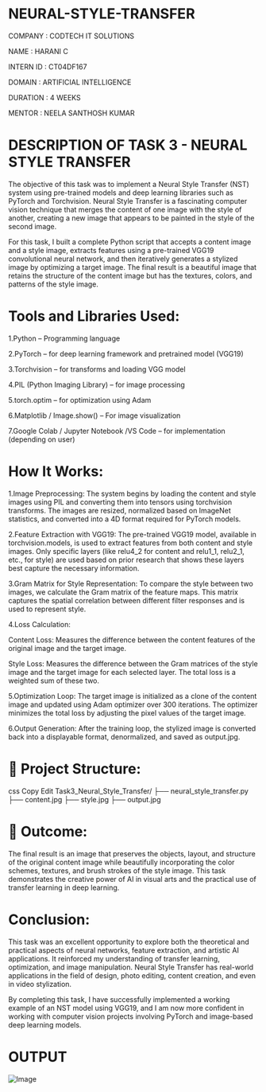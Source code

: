 # NEURAL-STYLE-TRANSFER

COMPANY : CODTECH IT SOLUTIONS

NAME : HARANI C

INTERN ID : CT04DF167

DOMAIN : ARTIFICIAL INTELLIGENCE

DURATION : 4 WEEKS

MENTOR : NEELA SANTHOSH KUMAR

# DESCRIPTION OF TASK 3 - NEURAL STYLE TRANSFER #
The objective of this task was to implement a Neural Style Transfer (NST) system using pre-trained models and deep learning libraries such as PyTorch and Torchvision. Neural Style Transfer is a fascinating computer vision technique that merges the content of one image with the style of another, creating a new image that appears to be painted in the style of the second image.

For this task, I built a complete Python script that accepts a content image and a style image, extracts features using a pre-trained VGG19 convolutional neural network, and then iteratively generates a stylized image by optimizing a target image. The final result is a beautiful image that retains the structure of the content image but has the textures, colors, and patterns of the style image.


# Tools and Libraries Used:
1.Python – Programming language

2.PyTorch – for deep learning framework and pretrained model (VGG19)

3.Torchvision – for transforms and loading VGG model

4.PIL (Python Imaging Library) – for image processing

5.torch.optim – for optimization using Adam

6.Matplotlib / Image.show() – For image visualization

7.Google Colab / Jupyter Notebook /VS Code – for implementation (depending on user)

 # How It Works:
1.Image Preprocessing:
The system begins by loading the content and style images using PIL and converting them into tensors using torchvision transforms. The images are resized, normalized based on ImageNet statistics, and converted into a 4D format required for PyTorch models.

2.Feature Extraction with VGG19:
The pre-trained VGG19 model, available in torchvision.models, is used to extract features from both content and style images. Only specific layers (like relu4_2 for content and relu1_1, relu2_1, etc., for style) are used based on prior research that shows these layers best capture the necessary information.

3.Gram Matrix for Style Representation:
To compare the style between two images, we calculate the Gram matrix of the feature maps. This matrix captures the spatial correlation between different filter responses and is used to represent style.

4.Loss Calculation:

Content Loss: Measures the difference between the content features of the original image and the target image.

Style Loss: Measures the difference between the Gram matrices of the style image and the target image for each selected layer.
The total loss is a weighted sum of these two.

5.Optimization Loop:
The target image is initialized as a clone of the content image and updated using Adam optimizer over 300 iterations. The optimizer minimizes the total loss by adjusting the pixel values of the target image.

6.Output Generation:
After the training loop, the stylized image is converted back into a displayable format, denormalized, and saved as output.jpg.

# 📁 Project Structure:
css
Copy
Edit
Task3_Neural_Style_Transfer/
├── neural_style_transfer.py
├── content.jpg
├── style.jpg
├── output.jpg

# 🎯 Outcome:
The final result is an image that preserves the objects, layout, and structure of the original content image while beautifully incorporating the color schemes, textures, and brush strokes of the style image. This task demonstrates the creative power of AI in visual arts and the practical use of transfer learning in deep learning.

# Conclusion:
This task was an excellent opportunity to explore both the theoretical and practical aspects of neural networks, feature extraction, and artistic AI applications. It reinforced my understanding of transfer learning, optimization, and image manipulation. Neural Style Transfer has real-world applications in the field of design, photo editing, content creation, and even in video stylization.

By completing this task, I have successfully implemented a working example of an NST model using VGG19, and I am now more confident in working with computer vision projects involving PyTorch and image-based deep learning models.

 # OUTPUT #

 ![Image](https://github.com/user-attachments/assets/21a409dc-f8a0-4d86-9d92-38b915f871d4)
